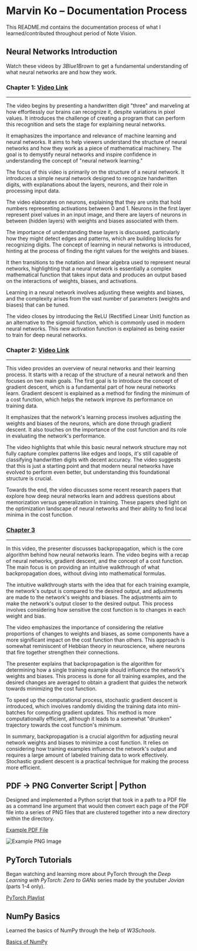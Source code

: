 # Marvin Ko – Documentation Process 

This README.md contains the documentation process of what I learned/contributed throughout period of Note Vision.


## Neural Networks Introduction

Watch these videos by *3Blue1Brown* to get a fundamental understanding of what neural networks are and how they work.

### Chapter 1: [Video Link](https://youtu.be/aircAruvnKk?si=bKe3I8pQEtDHPTxS)
--- 
The video begins by presenting a handwritten digit "three" and marveling at how effortlessly our brains can recognize it, despite variations in pixel values. It introduces the challenge of creating a program that can perform this recognition and sets the stage for explaining neural networks.

It emaphasizes the importance and relevance of machine learning and neural networks. It aims to help viewers understand the structure of neural networks and how they work as a piece of mathematical machinery. The goal is to demystify neural networks and inspire confidence in understanding the concept of "neural network learning."

The focus of this video is primarily on the structure of a neural network. It introduces a simple neural network designed to recognize handwritten digits, with explanations about the layers, neurons, and their role in processing input data.

The video elaborates on neurons, explaining that they are units that hold numbers representing activations between 0 and 1. Neurons in the first layer represent pixel values in an input image, and there are layers of neurons in between (hidden layers) with weights and biases associated with them.

The importance of understanding these layers is discussed, particularly how they might detect edges and patterns, which are building blocks for recognizing digits. The concept of learning in neural networks is introduced, hinting at the process of finding the right values for the weights and biases.

It then transitions to the notation and linear algebra used to represent neural networks, highlighting that a neural network is essentially a complex mathematical function that takes input data and produces an output based on the interactions of weights, biases, and activations.

Learning in a neural network involves adjusting these weights and biases, and the complexity arises from the vast number of parameters (weights and biases) that can be tuned.

The video closes by introducing the ReLU (Rectified Linear Unit) function as an alternative to the sigmoid function, which is commonly used in modern neural networks. This new activation function is explained as being easier to train for deep neural networks.



### Chapter 2: [Video Link](https://youtu.be/IHZwWFHWa-w?si=bdLgCjGBCk_S1ENU)
---
This video provides an overview of neural networks and their learning process. It starts with a recap of the structure of a neural network and then focuses on two main goals. The first goal is to introduce the concept of gradient descent, which is a fundamental part of how neural networks learn. Gradient descent is explained as a method for finding the minimum of a cost function, which helps the network improve its performance on training data.

It emphasizes that the network's learning process involves adjusting the weights and biases of the neurons, which are done through gradient descent. It also touches on the importance of the cost function and its role in evaluating the network's performance.

The video highlights that while this basic neural network structure may not fully capture complex patterns like edges and loops, it's still capable of classifying handwritten digits with decent accuracy. The video suggests that this is just a starting point and that modern neural networks have evolved to perform even better, but understanding this foundational structure is crucial.

Towards the end, the video discusses some recent research papers that explore how deep neural networks learn and address questions about memorization versus generalization in training. These papers shed light on the optimization landscape of neural networks and their ability to find local minima in the cost function.

### [Chapter 3](https://youtu.be/Ilg3gGewQ5U?si=7DkytDDaGr3OIsuv)
---
In this video, the presenter discusses backpropagation, which is the core algorithm behind how neural networks learn. The video begins with a recap of neural networks, gradient descent, and the concept of a cost function. The main focus is on providing an intuitive walkthrough of what backpropagation does, without diving into mathematical formulas.

The intuitive walkthrough starts with the idea that for each training example, the network's output is compared to the desired output, and adjustments are made to the network's weights and biases. The adjustments aim to make the network's output closer to the desired output. This process involves considering how sensitive the cost function is to changes in each weight and bias.

The video emphasizes the importance of considering the relative proportions of changes to weights and biases, as some components have a more significant impact on the cost function than others. This approach is somewhat reminiscent of Hebbian theory in neuroscience, where neurons that fire together strengthen their connections.

The presenter explains that backpropagation is the algorithm for determining how a single training example should influence the network's weights and biases. This process is done for all training examples, and the desired changes are averaged to obtain a gradient that guides the network towards minimizing the cost function.

To speed up the computational process, stochastic gradient descent is introduced, which involves randomly dividing the training data into mini-batches for computing gradient updates. This method is more computationally efficient, although it leads to a somewhat "drunken" trajectory towards the cost function's minimum.

In summary, backpropagation is a crucial algorithm for adjusting neural network weights and biases to minimize a cost function. It relies on considering how training examples influence the network's output and requires a large amount of labeled training data to work effectively. Stochastic gradient descent is a practical technique for making the process more efficient.


## PDF -> PNG Converter Script | Python

Designed and implemented a Python script that took in a path to a PDF file as a command line argument that would then convert each page of the PDF file into a series of PNG files that are clustered together into a new directory within the directory.

[Example PDF File](/Users/marvinko/Code/NoteVision/scripts/convertible.pdf)

![Example PNG Image](/Users/marvinko/Code/NoteVision/scripts/pdf2images/page_3.png)



## PyTorch Tutorials

Began watching and learning more about PyTorch through the *Deep Learning with PyTorch: Zero to GANs* series made by the youtuber *Jovian* (parts 1-4 only).

[PyTorch Playlist](https://www.youtube.com/playlist?list=PLyMom0n-MBroupZiLfVSZqK5asX8KfoHL)



## NumPy Basics

Learned the basics of NumPy through the help of *W3Schools*.

[Basics of NumPy](https://www.w3schools.com/python/numpy/default.asp)